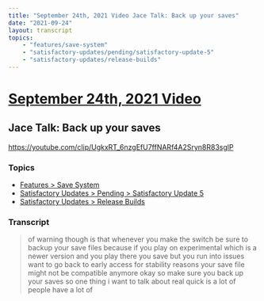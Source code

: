 ```yaml
---
title: "September 24th, 2021 Video Jace Talk: Back up your saves"
date: "2021-09-24"
layout: transcript
topics:
    - "features/save-system"
    - "satisfactory-updates/pending/satisfactory-update-5"
    - "satisfactory-updates/release-builds"
---
```

# [September 24th, 2021 Video](../2021-09-24.md)
## Jace Talk: Back up your saves
https://youtube.com/clip/UgkxRT_6nzgEfU7ffNARf4A2Sryn8R83sglP

### Topics
* [Features > Save System](../topics/features/save-system.md)
* [Satisfactory Updates > Pending > Satisfactory Update 5](../topics/satisfactory-updates/pending/satisfactory-update-5.md)
* [Satisfactory Updates > Release Builds](../topics/satisfactory-updates/release-builds.md)

### Transcript

> of warning though is that whenever you make the switch be sure to backup your save files because if you play on experimental which is a newer version and you play there you save but you run into issues want to go back to early access for stability reasons your save file might not be compatible anymore okay so make sure you back up your saves so one thing i want to talk about real quick is a lot of people have a lot of
